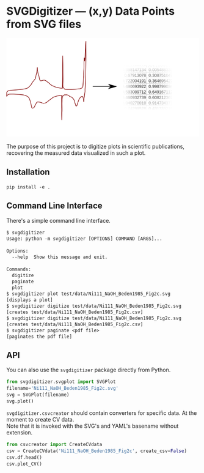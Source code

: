 # SVGDigitizer — (x,y) Data Points from SVG files

![Logo](./logo.svg)

The purpose of this project is to digitize plots in scientific publications, recovering the measured data visualized in such a plot.

## Installation

```
pip install -e .
```

## Command Line Interface

There's a simple command line interface.

```
$ svgdigitizer
Usage: python -m svgdigitizer [OPTIONS] COMMAND [ARGS]...

Options:
  --help  Show this message and exit.

Commands:
  digitize
  paginate
  plot
$ svgdigitizer plot test/data/Ni111_NaOH_Beden1985_Fig2c.svg
[displays a plot]
$ svgdigitizer digitize test/data/Ni111_NaOH_Beden1985_Fig2c.svg
[creates test/data/Ni111_NaOH_Beden1985_Fig2c.csv]
$ svgdigitizer digitize test/data/Ni111_NaOH_Beden1985_Fig2c.svg
[creates test/data/Ni111_NaOH_Beden1985_Fig2c.csv]
$ svgdigitizer paginate <pdf file>
[paginates the pdf file]
```

## API

You can also use the `svgdigitizer` package directly from Python.
 
```python
from svgdigitizer.svgplot import SVGPlot
filename='Ni111_NaOH_Beden1985_Fig2c.svg'
svg = SVGPlot(filename)
svg.plot()
```

`svgdigitizer.csvcreator` should contain converters for specific data. At the moment to create CV data.   
Note that it is invoked with the SVG's and YAML's basename without extension.

```python
from csvcreator import CreateCVdata
csv = CreateCVdata('Ni111_NaOH_Beden1985_Fig2c', create_csv=False)
csv.df.head()
csv.plot_CV()
```
